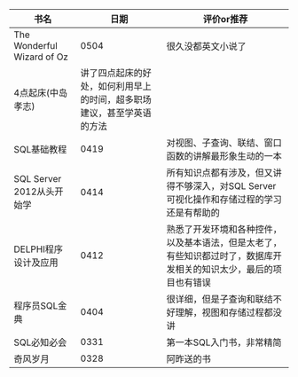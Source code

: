 书名|日期|评价or推荐
--|--|--
The Wonderful Wizard of Oz|0504|很久没都英文小说了
4点起床(中岛孝志)|讲了四点起床的好处，如何利用早上的时间，超多职场建议，甚至学英语的方法
SQL基础教程|0419|对视图、子查询、联结、窗口函数的讲解最形象生动的一本
SQL Server 2012从头开始学|0414|所有知识点都有涉及，但又讲得不够深入，对SQL Server可视化操作和存储过程的学习还是有帮助的
DELPHI程序设计及应用|0412|熟悉了开发环境和各种控件，以及基本语法，但是太老了，有些知识都过时了，数据库开发相关的知识太少，最后的项目也有错误
程序员SQL金典|0404|很详细，但是子查询和联结不好理解，视图和存储过程都没讲
SQL必知必会|0331|第一本SQL入门书，非常精简
奇风岁月|0328|阿昨送的书